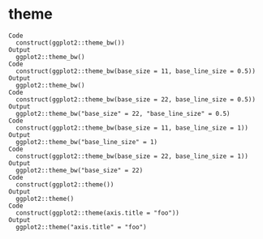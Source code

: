 # theme

    Code
      construct(ggplot2::theme_bw())
    Output
      ggplot2::theme_bw()
    Code
      construct(ggplot2::theme_bw(base_size = 11, base_line_size = 0.5))
    Output
      ggplot2::theme_bw()
    Code
      construct(ggplot2::theme_bw(base_size = 22, base_line_size = 0.5))
    Output
      ggplot2::theme_bw("base_size" = 22, "base_line_size" = 0.5)
    Code
      construct(ggplot2::theme_bw(base_size = 11, base_line_size = 1))
    Output
      ggplot2::theme_bw("base_line_size" = 1)
    Code
      construct(ggplot2::theme_bw(base_size = 22, base_line_size = 1))
    Output
      ggplot2::theme_bw("base_size" = 22)
    Code
      construct(ggplot2::theme())
    Output
      ggplot2::theme()
    Code
      construct(ggplot2::theme(axis.title = "foo"))
    Output
      ggplot2::theme("axis.title" = "foo")

